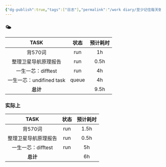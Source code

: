 ```yaml
---
{"dg-publish":true,"tags":["日志"],"permalink":"/work diary/至少记住每天做了什么/2024-05-20：周一/","dgPassFrontmatter":true}
---
```


### 🌤

|        TASK         |  状态   | 预计耗时 |
| :-----------------: | :---: | :--: |
|        背570词        |  run  |  1h  |
|     整理卫星导航原理报告      |  run  | 0.5h |
|    一生一芯：difftest    |  run  |  4h  |
| 一生一芯：undifined task | queue |  4h  |
|       **总计**        |       | 9.5h |

### 实际上
|     TASK      | 状态  | 预计耗时 |
| :-----------: | :-: | :--: |
|     背570词     | run | 1.5h |
|  整理卫星导航原理报告   | run | 0.5h |
| 一生一芯：difftest | run |  5h  |
|    **总计**     |     |  6h  |
